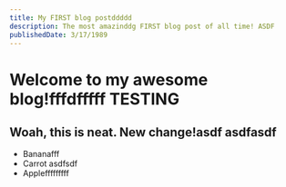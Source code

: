 ```yaml
---
title: My FIRST blog postddddd
description: The most amazinddg FIRST blog post of all time! ASDF
publishedDate: 3/17/1989
---
```


# Welcome to my awesome blog!fffdfffff TESTING

## Woah, this is neat. New change!asdf asdfasdf

* Bananafff
* Carrot asdfsdf
* Applefffffffff